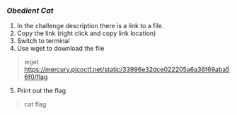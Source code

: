 ### *Obedient Cat*
1. In the challenge description there is a link to a file.
2. Copy the link (right click and copy link location)
3. Switch to terminal
4. Use wget to download the file 
> wget https://mercury.picoctf.net/static/33996e32dce022205a6a36f69aba56f0/flag
5. Print out the flag 
> cat flag
